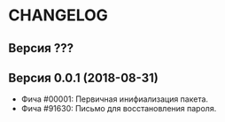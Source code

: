 CHANGELOG
====================


Версия ???
--------------------


Версия 0.0.1 (2018-08-31)
--------------------
 - Фича #00001: Первичная инифиализация пакета.
 - Фича #91630: Письмо для восстановления пароля.
